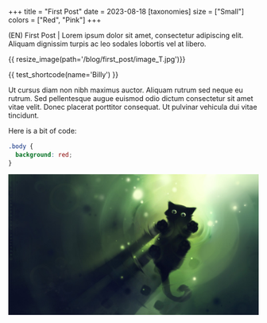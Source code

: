 +++
title = "First Post"
date = 2023-08-18
[taxonomies]
size = ["Small"]
colors = ["Red", "Pink"]
+++

(EN) First Post | Lorem ipsum dolor sit amet, consectetur adipiscing elit. Aliquam dignissim turpis ac leo sodales lobortis vel at libero.

{{ resize_image(path='/blog/first_post/image_T.jpg')}}

{{ test_shortcode(name='Billy') }}

Ut cursus diam non nibh maximus auctor. Aliquam rutrum sed neque eu rutrum. Sed pellentesque augue euismod odio dictum consectetur sit amet vitae velit. Donec placerat porttitor consequat. Ut pulvinar vehicula dui vitae tincidunt.

Here is a bit of code:

```css
.body {
  background: red;
}
```

[![Test Image](image_T.jpg)](image_T.jpg)
